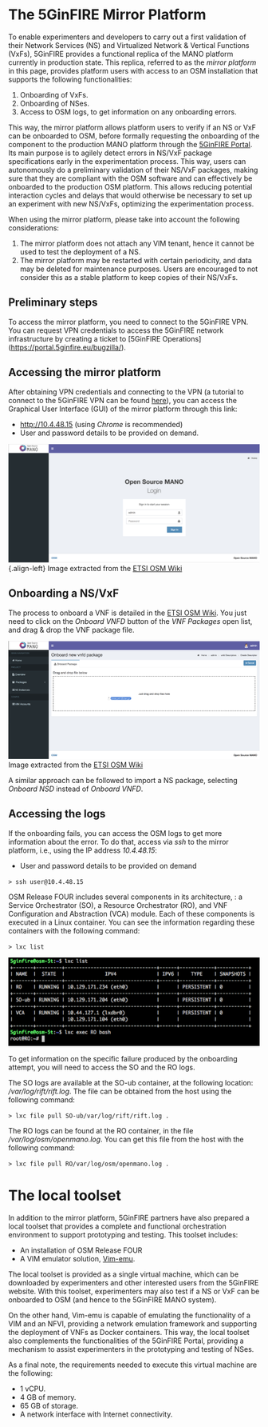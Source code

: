 <!-- TITLE: Tools for validation, prototyping, and testing -->
<!-- SUBTITLE: The Mirror Platform & the Local Toolset-->

# The 5GinFIRE Mirror Platform
To enable experimenters and developers to carry out a first validation of their Network Services (NS) and Virtualized Network & Vertical Functions (VxFs), 5GinFIRE provides a functional replica of the MANO platform currently in production state. This replica, referred to as the *mirror platform* in this page, provides platform users with access to an OSM installation that supports the following functionalities:

1) Onboarding of VxFs.
2) Onboarding of NSes.
3) Access to OSM logs, to get information on any onboarding errors.

This way, the mirror platform allows platform users to verify if an NS or VxF can be onboarded to OSM, before formally requesting the onboarding of the component to the production MANO platform through the [5GinFIRE Portal](https://portal.5ginfire.eu). Its main purpose is to agilely detect errors in NS/VxF package specifications early in the experimentation process. This way, users can autonomously do a preliminary validation of their NS/VxF packages, making sure that they are compliant with the OSM software and can effectively be onboarded to the production OSM platform. This allows reducing potential interaction cycles and delays that would otherwise be necessary to set up an experiment with new NS/VxFs, optimizing the experimentation process.

When using the mirror platform, please take into account the following considerations:

1) The mirror platform does not attach any VIM tenant, hence it cannot be used to test the deployment of a NS.
2) The mirror platform may be restarted with certain periodicity, and data may be deleted for maintenance purposes. Users are encouraged to not consider this as a stable platform to keep copies of their NS/VxFs.

## Preliminary steps
To access the mirror platform, you need to connect to the 5GinFIRE VPN. You can request VPN credentials to access the 5GinFIRE network infrastructure by creating a ticket to [5GinFIRE Operations] (https://portal.5ginfire.eu/bugzilla/).

## Accessing the mirror platform
After obtaining VPN credentials and connecting to the VPN (a tutorial to connect to the 5GinFIRE VPN can be found [here](http://wiki.5ginfire.eu/tutorials/guide-external-access-experimenters)), you can access the Graphical User Interface (GUI) of the mirror platform through this link:

- http://10.4.48.15 (using *Chrome*  is recommended)
- User and password details to be provided on demand.

![Osm Lwb Ui Login](/uploads/5-tonic/osm-lwb-ui-login.png "Osm Lwb Ui Login"){.align-left}
Image extracted from the [ETSI OSM Wiki](https://osm.etsi.org/wikipub/index.php/OSM_Release_FOUR)

## Onboarding a NS/VxF
The process to onboard a VNF is detailed in the [ETSI OSM Wiki](https://osm.etsi.org/wikipub/index.php/OSM_Release_FOUR#Deploying_your_first_Network_Service). You just need to click on the *Onboard VNFD* button of the *VNF Packages* open list, and drag & drop the VNF package file.

![800 Px Vnfd Onboard R 4](/uploads/5-tonic/800-px-vnfd-onboard-r-4.png "800 Px Vnfd Onboard R 4")
Image extracted from the [ETSI OSM Wiki](https://osm.etsi.org/wikipub/index.php/OSM_Release_FOUR)

A similar approach can be followed to import a NS package, selecting *Onboard NSD* instead of *Onboard VNFD*.

## Accessing the logs
If the onboarding fails, you can access the OSM logs to get more information about the error. To do that, access via *ssh* to the mirror platform, i.e., using the IP address *10.4.48.15*:

- User and password details to be provided on demand

``> ssh user@10.4.48.15``

OSM Release FOUR includes several components in its architecture, : a Service Orchestrator (SO), a Resource Orchestrator (RO), and VNF Configuration and Abstraction (VCA) module. Each of these components is executed in a Linux container. You can see the information regarding these containers with the following command:

``> lxc list``

![Screen Shot 2018 07 16 At 17 17 55](/uploads/mirror-site/screen-shot-2018-07-16-at-17-17-55.png "Screen Shot 2018 07 16 At 17 17 55")

To get information on the specific failure produced by the onboarding attempt, you will need to access the SO and the RO logs.

The SO logs are available at the SO-ub container, at the following location: */var/log/rift/rift.log*. The file can be obtained from the host using the following command:

``> lxc file pull SO-ub/var/log/rift/rift.log .``

The RO logs can be found at the RO container, in the file */var/log/osm/openmano.log*. You can get this file from the host with the following command:

``> lxc file pull RO/var/log/osm/openmano.log .``



# The local toolset
In addition to the mirror platform, 5GinFIRE partners have also prepared a local toolset that provides a complete and functional orchestration environment to support prototyping and testing. This toolset includes:

*	An installation of OSM Release FOUR
*	A VIM emulator solution, [Vim-emu](https://osm.etsi.org/wikipub/index.php/VIM_emulator).

The local toolset is provided as a single virtual machine, which can be downloaded by experimenters and other interested users from the 5GinFIRE website. With this toolset, experimenters may also test if a NS or VxF can be onboarded to OSM (and hence to the 5GinFIRE MANO system). 

On the other hand, Vim-emu is capable of emulating the functionality of a VIM and an NFVI, providing a network emulation framework and supporting the deployment of VNFs as Docker containers. This way, the local toolset also complements the functionalities of the 5GinFIRE Portal, providing a mechanism to assist experimenters in the prototyping and testing of NSes.

As a final note, the requirements needed to execute this virtual machine are the following: 

- 1 vCPU.
- 4 GB of memory.
- 65 GB of storage.
- A network interface with Internet connectivity.